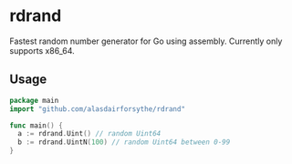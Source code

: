 # rdrand
Fastest random number generator for Go using assembly. Currently only supports x86_64.

## Usage
```go
package main
import "github.com/alasdairforsythe/rdrand"

func main() {
  a := rdrand.Uint() // random Uint64
  b := rdrand.UintN(100) // random Uint64 between 0-99
}
```
